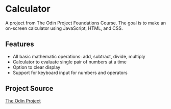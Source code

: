 # Calculator

A project from The Odin Project Foundations Course. The goal is to make an on-screen calculator using JavaScript, HTML, and CSS.

## Features 

- All basic mathematic operations: add, subtract, divide, multiply
- Calculator to evaluate single pair of numbers at a time
- Option to clear display
- Support for keyboard input for numbers and operators

## Project Source

[The Odin Project](https://www.theodinproject.com/lessons/foundations-calculator)